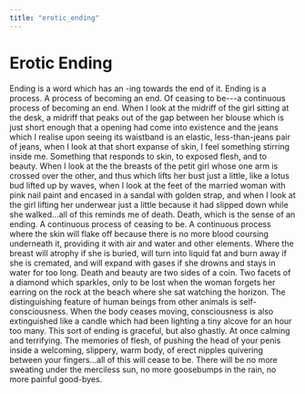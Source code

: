 ```yaml
---
title: "erotic_ending"
---
```


# Erotic Ending

Ending is a word which has an -ing towards the end of it. Ending is a
process. A process of becoming an end. Of ceasing to be---a continuous
process of becoming an end. When I look at the midriff of the girl
sitting at the desk, a midriff that peaks out of the gap between her
blouse which is just short enough that a opening had come into existence
and the jeans which I realise upon seeing its waistband is an elastic,
less-than-jeans pair of jeans, when I look at that short expanse of
skin, I feel something stirring inside me. Something that responds to
skin, to exposed flesh, and to beauty. When I look at the the breasts of
the petit girl whose one arm is crossed over the other, and thus which
lifts her bust just a little, like a lotus bud lifted up by waves, when
I look at the feet of the married woman with pink nail paint and encased
in a sandal with golden strap, and when I look at the girl lifting her
underwear just a little because it had slipped down while she
walked...all of this reminds me of death. Death, which is the sense of
an ending. A continuous process of ceasing to be. A continuous process
where the skin will flake off because there is no more blood coursing
underneath it, providing it with air and water and other elements. Where
the breast will atrophy if she is buried, will turn into liquid fat and
burn away if she is cremated, and will expand with gases if she drowns
and stays in water for too long. Death and beauty are two sides of a
coin. Two facets of a diamond which sparkles, only to be lost when the
woman forgets her earring on the rock at the beach where she sat
watching the horizon. The distinguishing feature of human beings from
other animals is self-consciousness. When the body ceases moving,
consciousness is also extinguished like a candle which had been lighting
a tiny alcove for an hour too many. This sort of ending is graceful, but
also ghastly. At once calming and terrifying. The memories of flesh, of
pushing the head of your penis inside a welcoming, slippery, warm body,
of erect nipples quivering between your fingers...all of this will cease
to be. There will be no more sweating under the merciless sun, no more
goosebumps in the rain, no more painful good-byes.
